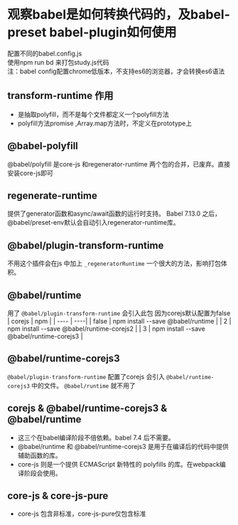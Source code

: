 # 观察babel是如何转换代码的，及babel-preset babel-plugin如何使用  
配置不同的babel.config.js  
使用npm run bd 来打包study.js代码  
注：babel config配置chrome低版本，不支持es6的浏览器，才会转换es6语法  
## transform-runtime 作用
* 是抽取polyfill，而不是每个文件都定义一个polyfill方法
* polyfill方法promise ,Array.map方法时，不定义在prototype上

## @babel-polyfill
@babel/polyfill 是core-js 和regenerator-runtime 两个包的合并，已废弃。直接安装core-js即可

## regenerate-runtime
提供了generator函数和async/await函数的运行时支持。
Babel 7.13.0 之后，@babel/preset-env默认会自动引入regenerator-runtime库。
## @babel/plugin-transform-runtime
不用这个插件会在js 中加上 `_regeneratorRuntime` 一个很大的方法，影响打包体积。
## @babel/runtime
用了 `@babel/plugin-transform-runtime` 会引入此包
因为corejs默认配置为false
| corejs | npm |
| ---- | ----|
| false | npm install --save @babel/runtime |
| 2 | npm install --save @babel/runtime-corejs2 |
| 3	| npm install --save @babel/runtime-corejs3 |
## @babel/runtime-corejs3 
`@babel/plugin-transform-runtime` 配置了corejs 会引入 `@babel/runtime-corejs3` 中的文件。
`@babel/runtime` 就不用了
## corejs & @babel/runtime-corejs3 & @babel/runtime
* 这三个在babel编译阶段不倍依赖。babel 7.4 后不需要。  
* @babel/runtime 和 @babel/runtime-corejs3 是用于在编译后的代码中提供辅助函数的库。  
* core-js 则是一个提供 ECMAScript 新特性的 polyfills 的库。在webpack编译阶段会使用。
## core-js & core-js-pure
* core-js 包含非标准，core-js-pure仅包含标准
